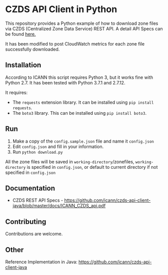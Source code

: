 CZDS API Client in Python
===========

This repository provides a Python example of how to download zone files via CZDS (Centralized Zone Data Service) REST API.
A detail API Specs can be found [here.](https://github.com/icann/czds-api-client-java/tree/master/docs)

It has been modified to post CloudWatch metrics for each zone file successfully downloaded.

Installation
------------

According to ICANN this script requires Python 3, but it works fine with Python 2.7. It has been tested with Python 3.7.1 and 2.7.12.

It requires:
* The `requests` extension library. It can be installed using `pip install requests`.
* The `boto3` library. This can be installed using `pip install boto3`.

Run
---------------------

1. Make a copy of the `config.sample.json` file and name it `config.json`
2. Edit `config.json` and fill in your information.
2. Run `python download.py`

All the zone files will be saved in `working-directory`/zonefiles, `working-directory` is specified in `config.json`,
or default to current directory if not specified in `config.json`

Documentation
-------------

* CZDS REST API Specs - https://github.com/icann/czds-api-client-java/blob/master/docs/ICANN_CZDS_api.pdf

Contributing
------------

Contributions are welcome.

Other
-----

Reference Implementation in Java: https://github.com/icann/czds-api-client-java
